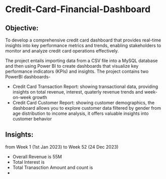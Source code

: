 # Credit-Card-Financial-Dashboard

## Objective:
   To develop a comprehensive credit card dashboard that provides real-time insights into key performance metrics and trends, 
   enabling stakeholders to monitor and analyze credit card operations effectively.
  

The project entails importing data from a CSV file into a MySQL database and then using Power BI to create dashboards that visualize key performance indicators (KPIs) and insights.
The project contains two PowerBI dashboards-
   - Credit Card Transaction Report: showing transactional data, providing insights on total revenue, interest, quaterly revenue trends and week-on-week growth
   - Credit Card Customer Report: showing customer demographics, the dashboard allows you to explore customer data filtered by gender from age distribution to income analysis, it offers 
     valuable insights into customer behavior


## Insights: 
from Week 1 (1st Jan 2023) to Week 52 (24 Dec 2023) 

- Overall Revenue is 55M
- Total Interest is
- Total Tranasction Amount and count is
- 
